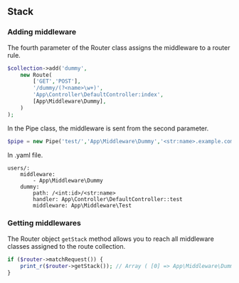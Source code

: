 
## Stack

### Adding middleware

The fourth parameter of the Router class assigns the middleware to a router rule.

```php
$collection->add('dummy',
    new Route(
        ['GET','POST'],
        '/dummy/(?<name>\w+)',
        'App\Controller\DefaultController:index',
        [App\Middleware\Dummy],
    )
);
```

In the Pipe class, the middleware is sent from the second parameter.

```php
$pipe = new Pipe('test/','App\Middleware\Dummy','<str:name>.example.com',['http','https']);
```

In .yaml file.

```
users/:
    middleware: 
        - App\Middleware\Dummy
    dummy:
        path: /<int:id>/<str:name>
        handler: App\Controller\DefaultController::test
        middleware: App\Middleware\Test
```

### Getting middlewares

The Router object `getStack` method allows you to reach all middleware classes assigned to the route collection.

```php
if ($router->matchRequest()) {
    print_r($router->getStack()); // Array ( [0] => App\Middleware\Dummy)
}
```